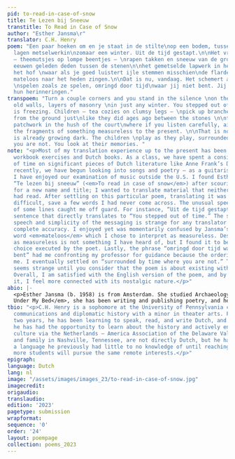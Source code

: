 ```yaml
---
pid: to-read-in-case-of-snow
title: Te Lezen bij Sneeuw
transtitle: To Read in Case of Snow
author: "Esther Jansma\r"
translator: C.H. Henry
poem: "Een paar hoeken om en je staat in de stilte\nop een bodem, tussen oude muren,
  lagen metselwerkin\nzomaar een winter. Uit de tijd gestapt.\n\nHet vriest. Kinderen
  — theemutsjes op lompe beentjes — \nrapen takken en sneeuw van de grond net zoals\nzij
  eeuwen geleden deden tussen de stenen\n\nhet gemetselde lapwerk in het zwijgen van
  het hof \nwaar als je goed luistert ijle stemmen misschien\nde flarden van iets
  mateloos naar het heden zingen.\n\nDat is nu, vandaag. Het schemert al. De kinderen
  \nspelen zoals ze spelen, omringd door tijd\nwaar jij niet bent. Jij kijkt naar
  hun herinneringen."
transpoem: "Turn a couple corners and you stand in the silence \non the ground, between
  old walls, layers of masonry \nin just any winter. You stepped out of time. \n\nIt
  is freezing. Children — tea cozies on clumsy legs — \npick up branches and snow
  from the ground just\nlike they did ages ago between the stones \n\nthe masonry
  patchwork in the hush of the court\nwhere if you listen carefully, airy voices perhaps\nsing
  the fragments of something measureless to the present. \n\nThat is now, today. It
  is already growing dark. The children \nplay as they play, surrounded by time\nwhere
  you are not. You look at their memories. "
note: "<p>Most of my translation experience up to the present has been limited to
  workbook exercises and Dutch books. As a class, we have spent a considerable amount
  of time on significant pieces of Dutch literature like Anne Frank’s Diary. More
  recently, we have begun looking into songs and poetry — as a guitarist and singer,
  I have enjoyed our examination of music outside the U.S. I found Esther Jansma’s
  “Te lezen bij sneeuw” (<em>To read in case of snow</em>) after scouring the internet
  for a new name and title; I wanted to translate material that neither I nor my professor
  had read. After settling on this particular poem, translating it was not particularly
  difficult, save a few words I had never come across. The unusual speech structure
  of some lines caught me off guard. For instance, “Uit de tijd gestapt” is an unusual
  sentence that directly translates to “You stepped out of time.” The second person
  speech and simplicity of the messaging is strange for any translator aiming for
  complete accuracy. I enjoyed yet was momentarily confused by Jansma’s use of the
  word <em>mateloos</em> which I chose to interpret as measureless. Describing a song
  as measureless is not something I have heard of, but I found it to be an interesting
  choice executed by the poet. Lastly, the phrase “omringd door tijd waar jij niet
  bent” had me confronting my professor for guidance because the ordering confused
  me. I eventually settled on “surrounded by time where you are not.” The use of where
  seems strange until you consider that the poem is about existing within a memory.
  Overall, I am satisfied with the English version of the poem, and by translating
  it, I feel more connected with its nostalgic nature.</p>"
abio: |-
  <p>Esther Jansma (b. 1958) is from Amsterdam. She studied Archaeology and Philosophy at Amsterdam University. She now teaches geoscience at the University of Utrecht, but it is her work outside of the lecture halls that speaks to mass audiences in the Netherlands. Since 1988’s <em>Voice
  Under My Bed</em>, she has been writing and publishing poetry, and her talents in prose have not gone unnoticed — she has won the Dutch-language VSB Poetry Prize among other accolades for her various publications. In Jansma’s own words, a poet is “the rag-and-bone man, collector of remnants, moments, cracks in things.” Much like her day-to-day work of dating artifacts and estimating the age of trees, poetry is Jansma’s opportunity to stitch together stories from the remains of previous poets. Her interests may seem fragmented at first glance, but upon deeper inspection, her writing is only bolstered by her life experience as a mother, archaeologist, and Dutch academic in a world which frequently ignores the past.</p>
tbio: "<p>C.H. Henry is a sophomore at the University of Pennsylvania currently studying
  communications and diplomatic history with a minor in theater arts. For the past
  two years, he has been learning to speak, read, and write Dutch, and along the way,
  he has had the opportunity to learn about the history and actively engage in the
  culture via the Netherlands — America Association of the Delaware Valley. His relatives
  and family in Nashville, Tennessee, are not directly Dutch, but he has enjoyed learning
  a language he previously had little to no knowledge of until reaching Penn. He hopes
  more students will pursue the same remote interests.</p>"
epigraph: 
language: Dutch
lang: nl
image: "/assets/images/images_23/to-read-in-case-of-snow.jpg"
imagecredit: 
origaudio: 
translaudio: 
edition: '2023'
pagetype: submission
wrapformat: 
sequence: '0'
order: '24'
layout: poempage
collection: poems_2023
---
```

